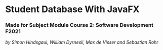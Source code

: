 # Student Database With JavaFX

### **Made for Subject Module Course 2: Software Development F2021**
*by Simon Hindsgaul, William Dyrnesli, Max de Visser and Sebastian Rohr*

